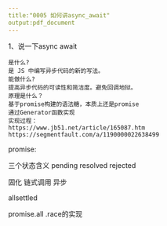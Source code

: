 ```yaml
---
title:"0005 如何讲async_await"
output:pdf_document
---
```


1、说一下async await
```
是什么?
是 JS 中编写异步代码的新的写法。
能做什么?
提高异步代码的可读性和简洁度。避免回调地狱。
原理是什么？
基于promise构建的语法糖，本质上还是promise
通过Generator函数实现
实现过程：
https://www.jb51.net/article/165087.htm
https://segmentfault.com/a/1190000022638499
```

promise:

三个状态含义 pending resolved rejected

固化
链式调用
异步

allsettled

promise.all .race的实现